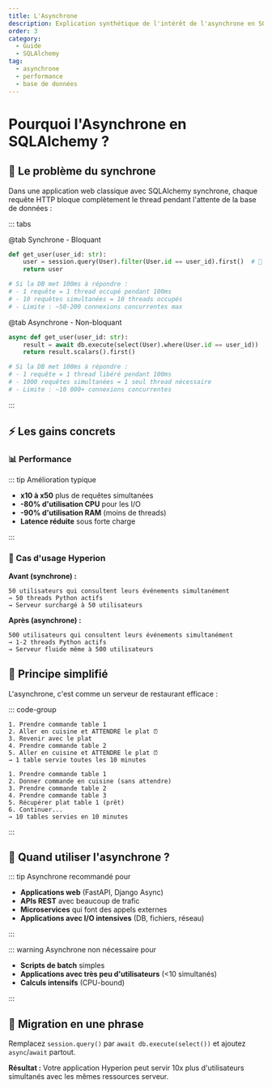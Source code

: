 ```yaml
---
title: L'Asynchrone
description: Explication synthétique de l'intérêt de l'asynchrone en SQLAlchemy
order: 3
category:
  - Guide
  - SQLAlchemy
tag:
  - asynchrone
  - performance
  - base de données
---
```


# Pourquoi l'Asynchrone en SQLAlchemy ?

## 🤔 Le problème du synchrone

Dans une application web classique avec SQLAlchemy synchrone, chaque requête HTTP bloque complètement le thread pendant l'attente de la base de données :

::: tabs

@tab Synchrone - Bloquant

```python [Synchrone - Bloquant]
def get_user(user_id: str):
    user = session.query(User).filter(User.id == user_id).first()  # 🔴 Thread bloqué
    return user

# Si la DB met 100ms à répondre :
# - 1 requête = 1 thread occupé pendant 100ms
# - 10 requêtes simultanées = 10 threads occupés
# - Limite : ~50-200 connexions concurrentes max
```

@tab Asynchrone - Non-bloquant

```python [Asynchrone - Non-bloquant]
async def get_user(user_id: str):
    result = await db.execute(select(User).where(User.id == user_id))  # 🟢 Thread libéré pendant l'attente
    return result.scalars().first()

# Si la DB met 100ms à répondre :
# - 1 requête = 1 thread libéré pendant 100ms
# - 1000 requêtes simultanées = 1 seul thread nécessaire
# - Limite : ~10 000+ connexions concurrentes
```

:::

## ⚡ Les gains concrets

### 📊 Performance

::: tip Amélioration typique

- **x10 à x50** plus de requêtes simultanées
- **-80% d'utilisation CPU** pour les I/O
- **-90% d'utilisation RAM** (moins de threads)
- **Latence réduite** sous forte charge

:::

### 🎯 Cas d'usage Hyperion

**Avant (synchrone) :**

```
50 utilisateurs qui consultent leurs événements simultanément
→ 50 threads Python actifs
→ Serveur surchargé à 50 utilisateurs
```

**Après (asynchrone) :**

```
500 utilisateurs qui consultent leurs événements simultanément
→ 1-2 threads Python actifs
→ Serveur fluide même à 500 utilisateurs
```

## 🧠 Principe simplifié

L'asynchrone, c'est comme un serveur de restaurant efficace :

::: code-group

```text [Serveur synchrone (inefficace)]
1. Prendre commande table 1
2. Aller en cuisine et ATTENDRE le plat ⏰
3. Revenir avec le plat
4. Prendre commande table 2
5. Aller en cuisine et ATTENDRE le plat ⏰
→ 1 table servie toutes les 10 minutes
```

```text [Serveur asynchrone (efficace)]
1. Prendre commande table 1
2. Donner commande en cuisine (sans attendre)
3. Prendre commande table 2
4. Prendre commande table 3
5. Récupérer plat table 1 (prêt)
6. Continuer...
→ 10 tables servies en 10 minutes
```

:::

## 🎯 Quand utiliser l'asynchrone ?

::: tip Asynchrone recommandé pour

- **Applications web** (FastAPI, Django Async)
- **APIs REST** avec beaucoup de trafic
- **Microservices** qui font des appels externes
- **Applications avec I/O intensives** (DB, fichiers, réseau)

:::

::: warning Asynchrone non nécessaire pour

- **Scripts de batch** simples
- **Applications avec très peu d'utilisateurs** (<10 simultanés)
- **Calculs intensifs** (CPU-bound)

:::

## 🔄 Migration en une phrase

Remplacez `session.query()` par `await db.execute(select())` et ajoutez `async`/`await` partout.

**Résultat :** Votre application Hyperion peut servir 10x plus d'utilisateurs simultanés avec les mêmes ressources serveur.
